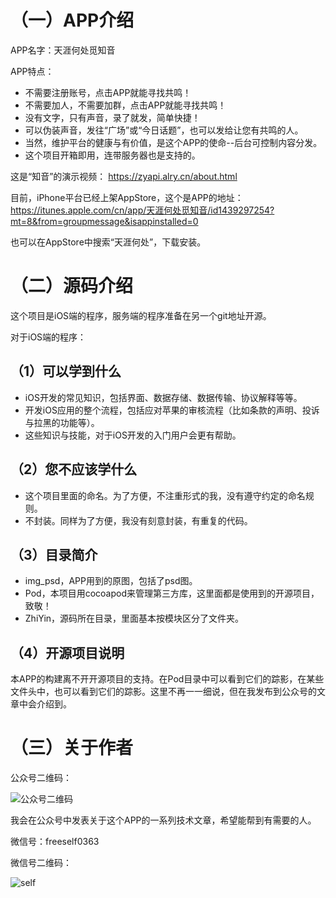 # （一）APP介绍

APP名字：天涯何处觅知音

APP特点：
- 不需要注册账号，点击APP就能寻找共鸣！
- 不需要加人，不需要加群，点击APP就能寻找共鸣！
- 没有文字，只有声音，录了就发，简单快捷！
- 可以伪装声音，发往“广场”或“今日话题”，也可以发给让您有共鸣的人。
- 当然，维护平台的健康与有价值，是这个APP的使命--后台可控制内容分发。
- 这个项目开箱即用，连带服务器也是支持的。

这是“知音”的演示视频：
<https://zyapi.alry.cn/about.html>

目前，iPhone平台已经上架AppStore，这个是APP的地址：
<https://itunes.apple.com/cn/app/天涯何处觅知音/id1439297254?mt=8&from=groupmessage&isappinstalled=0>

也可以在AppStore中搜索“天涯何处”，下载安装。

# （二）源码介绍

这个项目是iOS端的程序，服务端的程序准备在另一个git地址开源。

对于iOS端的程序：

## （1）可以学到什么
- iOS开发的常见知识，包括界面、数据存储、数据传输、协议解释等等。
- 开发iOS应用的整个流程，包括应对苹果的审核流程（比如条款的声明、投诉与拉黑的功能等）。
- 这些知识与技能，对于iOS开发的入门用户会更有帮助。

## （2）您不应该学什么
- 这个项目里面的命名。为了方便，不注重形式的我，没有遵守约定的命名规则。
- 不封装。同样为了方便，我没有刻意封装，有重复的代码。

## （3）目录简介
- img_psd，APP用到的原图，包括了psd图。
- Pod，本项目用cocoapod来管理第三方库，这里面都是使用到的开源项目，致敬！
- ZhiYin，源码所在目录，里面基本按模块区分了文件夹。

## （4）开源项目说明
本APP的构建离不开开源项目的支持。在Pod目录中可以看到它们的踪影，在某些文件头中，也可以看到它们的踪影。这里不再一一细说，但在我发布到公众号的文章中会介绍到。

# （三）关于作者

公众号二维码：

![公众号二维码](https://pan.baidu.com/s/1DWNdN0haieBQqJU5dqSXZQ)

我会在公众号中发表关于这个APP的一系列技术文章，希望能帮到有需要的人。

微信号：freeself0363

微信号二维码：

![self](https://thumbnail0.baidupcs.com/thumbnail/a5cbbb5e2149b2a58f7b9b195bd87ce1?fid=1215413511-250528-383996165912285&time=1543831200&rt=sh&sign=FDTAER-DCb740ccc5511e5e8fedcff06b081203-qDDL2rgp60UPH8i6FYufl9matLo%3D&expires=8h&chkv=0&chkbd=0&chkpc=&dp-logid=7810887928834056899&dp-callid=0&size=c430_u430&quality=100&vuk=-&ft=video)




